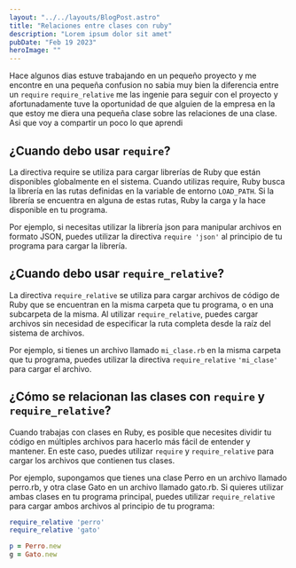 ```yaml
---
layout: "../../layouts/BlogPost.astro"
title: "Relaciones entre clases con ruby"
description: "Lorem ipsum dolor sit amet"
pubDate: "Feb 19 2023"
heroImage: ""
---
```


Hace algunos dias estuve trabajando en un pequeño proyecto y me encontre en una pequeña confusion no sabia muy bien la diferencia entre un `require`
`require_relative` me las ingenie para seguir con el proyecto y afortunadamente tuve la oportunidad de que alguien de la empresa en la que estoy me diera 
una pequeña clase sobre las relaciones de una clase. Asi que voy a compartir un poco lo que aprendi



¿Cuando debo usar `require`?
----------------------------

La directiva require se utiliza para cargar librerías de Ruby que están disponibles globalmente en el sistema. Cuando utilizas require, 
Ruby busca la librería en las rutas definidas en la variable de entorno `LOAD_PATH`. Si la librería se encuentra en alguna de estas 
rutas, Ruby la carga y la hace disponible en tu programa.

Por ejemplo, si necesitas utilizar la librería json para manipular archivos en formato JSON, puedes utilizar la directiva 
`require 'json'` al principio de tu programa para cargar la librería.

¿Cuando debo usar `require_relative`?
-------------------------------------

La directiva `require_relative` se utiliza para cargar archivos de código de Ruby que se encuentran en la misma carpeta que tu programa, 
o en una subcarpeta de la misma. Al utilizar `require_relative`, puedes cargar archivos sin necesidad de especificar la ruta completa 
desde la raíz del sistema de archivos.

Por ejemplo, si tienes un archivo llamado `mi_clase.rb` en la misma carpeta que tu programa, puedes utilizar la directiva 
`require_relative` `'mi_clase'` para cargar el archivo.

¿Cómo se relacionan las clases con `require` y `require_relative`?
------------------------------------------------------------------


Cuando trabajas con clases en Ruby, es posible que necesites dividir tu código en múltiples archivos para hacerlo más fácil de entender 
y mantener. En este caso, puedes utilizar `require` y `require_relative` para cargar los archivos que contienen tus clases.

Por ejemplo, supongamos que tienes una clase Perro en un archivo llamado perro.rb, y otra clase Gato en un archivo llamado gato.rb. 
Si quieres utilizar ambas clases en tu programa principal, puedes utilizar `require_relative` para cargar ambos archivos al principio de tu programa:

```ruby
require_relative 'perro'
require_relative 'gato'

p = Perro.new
g = Gato.new
```

